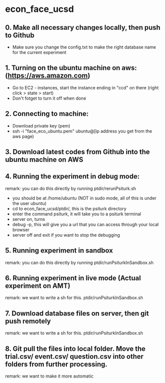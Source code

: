 # econ_face_ucsd

## 0. Make all necessary changes locally, then push to Github
- Make sure you change the config.txt to make the right database name for the current experiment

## 1. Turning on the ubuntu machine on aws: (https://aws.amazon.com)
- Go to EC2 - instances, start the instance ending in "ccd" on there (right click > state > start)
- Don't fotget to turn it off when done

## 2. Connecting to machine:
- Download private key (pem)
- ssh -i "face_eco_ubuntu.pem" ubuntu@[ip address you get from the aws page)

## 3. Download latest codes from Github into the ubuntu machine on AWS

## 4. Running the experiment in debug mode:
remark: you can do this directly by running ptdir/rerunPsiturk.sh
- you should be at /home/ubuntu (NOT in sudo mode, all of this is under the user ubuntu)
- cd to econ_face_ucsd/ptdir/, this is the psiturk directory
- enter the command psiturk, it will take you to a psiturk terminal
- server on, turns 
- debug -p, this will give you a url that you can access through your local browser
- server off and exit if you want to stop the debugging

## 5. Running experiment in sandbox
remark: you can do this directly by running ptdir/runPsiturkInSandbox.sh

## 6. Running experiment in live mode (Actual experiment on AMT)
remark: we want to write a sh for this. ptdir/runPsiturkInSandbox.sh

## 7. Download database files on server, then git push remotely
remark: we want to write a sh for this. ptdir/runPsiturkInSandbox.sh

## 8. Git pull the files into local folder. Move the trial.csv/ event.csv/ question.csv into other folders from further processing. 
remark: we want to make it more automatic

